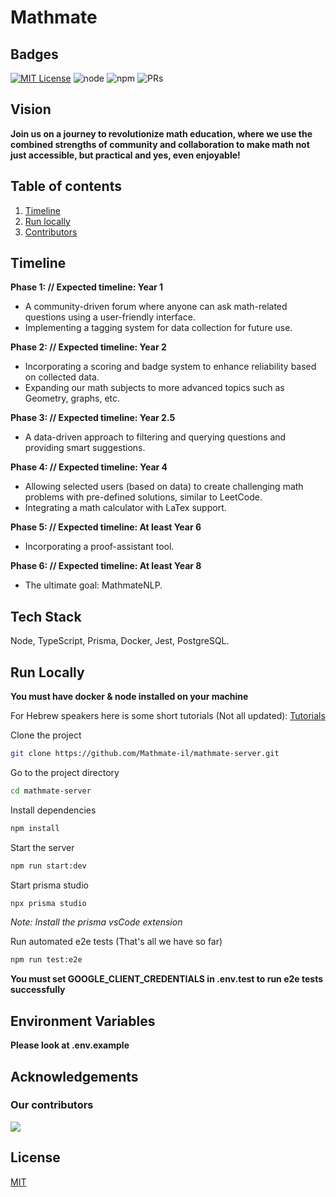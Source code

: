 # Mathmate

## Badges

[![MIT License](https://img.shields.io/badge/License-MIT-green.svg)](https://choosealicense.com/licenses/mit/)
![node](https://img.shields.io/badge/node-16.13.1-green)
![npm](https://img.shields.io/badge/npm-8.1.2-green)
![PRs](https://img.shields.io/badge/PRs-Welcome-green)

## Vision

**Join us on a journey to revolutionize math education, where we use the combined strengths of community and collaboration to make math not just accessible, but practical and yes, even enjoyable!**

## Table of contents

1. [Timeline](#timeline)
2. [Run locally](#run-locally)
3. [Contributors](#contributors)

## Timeline <a name='timeline' />

**Phase 1: // Expected timeline: Year 1**

- A community-driven forum where anyone can ask math-related questions using a user-friendly interface.
- Implementing a tagging system for data collection for future use.

**Phase 2: // Expected timeline: Year 2**

- Incorporating a scoring and badge system to enhance reliability based on collected data.
- Expanding our math subjects to more advanced topics such as Geometry, graphs, etc.

**Phase 3: // Expected timeline: Year 2.5**

- A data-driven approach to filtering and querying questions and providing smart suggestions.

**Phase 4: // Expected timeline: Year 4**

- Allowing selected users (based on data) to create challenging math problems with pre-defined solutions, similar to LeetCode.
- Integrating a math calculator with LaTex support.

**Phase 5: // Expected timeline: At least Year 6**

- Incorporating a proof-assistant tool.

**Phase 6: // Expected timeline: At least Year 8**

- The ultimate goal: MathmateNLP.

## Tech Stack

Node, TypeScript, Prisma, Docker, Jest, PostgreSQL.

## Run Locally <a name='run-locally' />

**You must have docker & node installed on your machine**

For Hebrew speakers here is some short tutorials (Not all updated): [Tutorials](https://www.youtube.com/playlist?list=PLHhHN29St7TV5thp8GI9sRdrm2EZc46wC)

Clone the project

```bash
git clone https://github.com/Mathmate-il/mathmate-server.git
```

Go to the project directory

```bash
cd mathmate-server
```

Install dependencies

```bash
npm install
```

Start the server

```bash
npm run start:dev
```

Start prisma studio

```bash
npx prisma studio
```

_Note: Install the prisma vsCode extension_

Run automated e2e tests (That's all we have so far)

```bash
npm run test:e2e
```

**You must set GOOGLE_CLIENT_CREDENTIALS in .env.test to run e2e tests successfully**

## Environment Variables

**Please look at .env.example**

## Acknowledgements

### Our contributors <a name='contributors' />

<a href="https://github.com/Mathmate-il/Mathmate-server/graphs/contributors">
  <img src="https://contrib.rocks/image?repo=Mathmate-il/Mathmate-server" />
</a>

## License

[MIT](https://choosealicense.com/licenses/mit/)
